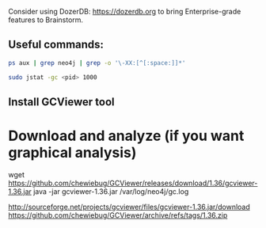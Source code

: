 Consider using DozerDB: https://dozerdb.org to bring Enterprise-grade features to Brainstorm.

## Useful commands:

```bash
ps aux | grep neo4j | grep -o '\-XX:[^[:space:]]*'
```

```bash
sudo jstat -gc <pid> 1000
```

## Install GCViewer tool

# Download and analyze (if you want graphical analysis)
wget https://github.com/chewiebug/GCViewer/releases/download/1.36/gcviewer-1.36.jar
java -jar gcviewer-1.36.jar /var/log/neo4j/gc.log

http://sourceforge.net/projects/gcviewer/files/gcviewer-1.36.jar/download
https://github.com/chewiebug/GCViewer/archive/refs/tags/1.36.zip